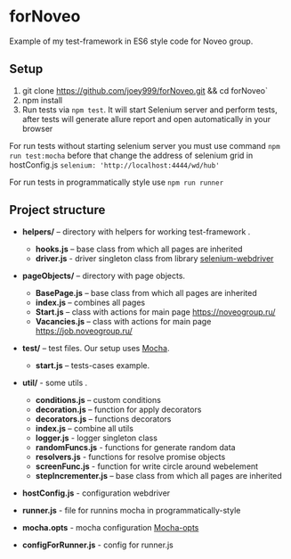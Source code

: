 # forNoveo
Example of my test-framework in ES6 style code for Noveo group.

## Setup

1. git clone https://github.com/joey999/forNoveo.git && cd forNoveo`
2. npm install
3. Run tests via `npm test`. It will start Selenium server and perform tests,
after tests will generate allure report and open automatically in your browser

For run tests without starting selenium server you must use command `npm run test:mocha` 
before that change the address of selenium grid in hostConfig.js `selenium: 'http://localhost:4444/wd/hub'`

For run tests in programmatically style use `npm run runner`

## Project structure

* **helpers/** – directory with helpers for working test-framework .
    * **hooks.js** – base class from which all pages are inherited
    * **driver.js** - driver singleton class from library [selenium-webdriver]
* **pageObjects/** – directory with page objects.
    * **BasePage.js** – base class from which all pages are inherited
    * **index.js** – combines all pages
    * **Start.js** – class with actions for main page https://noveogroup.ru/
    * **Vacancies.js** – class with actions for main page https://job.noveogroup.ru/
* **test/** – test files. Our setup uses [Mocha].
    * **start.js** – tests-cases example.
* **util/** - some utils .
    * **conditions.js** – custom conditions
    * **decoration.js** – function for apply decorators
    * **decorators.js** – functions decorators
    * **index.js** – combine all utils
    * **logger.js** - logger singleton class
    * **randomFuncs.js** - functions for generate random data
    * **resolvers.js** - functions for resolve promise objects
    * **screenFunc.js** - function for write circle around webelement
    * **stepIncrementer.js** – base class from which all pages are inherited
    
* **hostConfig.js** - configuration webdriver
* **runner.js** - file for runnins mocha in programmatically-style
* **mocha.opts** - mocha configuration [Mocha-opts]
* **configForRunner.js** - config for runner.js 

[Mocha]: http://mochajs.org
[Mocha-opts]: https://mochajs.org/index.html#mochaopts
[selenium-webdriver]: https://selenium.dev/selenium/docs/api/javascript/
